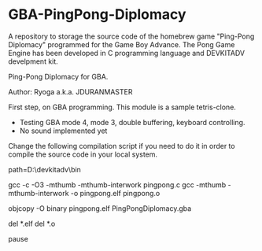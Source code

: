 # GBA-PingPong-Diplomacy
A repository to storage the source code of the homebrew game "Ping-Pong Diplomacy" programmed for the Game Boy Advance.
The Pong Game Engine has been developed in C programming language and DEVKITADV develpment kit.

Ping-Pong Diplomacy for GBA.

Author: Ryoga a.k.a. JDURANMASTER

First step, on GBA programming. This module is a sample tetris-clone.

- Testing GBA mode 4, mode 3, double buffering, keyboard controlling.
- No sound implemented yet

Change the following compilation script if you need to do it in order to compile the source code in your local system.


path=D:\devkitadv\bin

gcc -c -O3 -mthumb -mthumb-interwork pingpong.c
gcc -mthumb -mthumb-interwork -o pingpong.elf pingpong.o

objcopy -O binary pingpong.elf PingPongDiplomacy.gba

del *.elf
del *.o

pause
